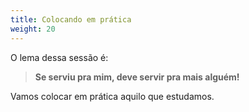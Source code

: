 ```yaml
---
title: Colocando em prática
weight: 20
---
```


O lema dessa sessão é:

> **Se serviu pra mim, deve servir pra mais alguém!**

Vamos colocar em prática aquilo que estudamos.
